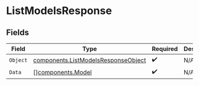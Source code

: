 # ListModelsResponse


## Fields

| Field                                                                                      | Type                                                                                       | Required                                                                                   | Description                                                                                |
| ------------------------------------------------------------------------------------------ | ------------------------------------------------------------------------------------------ | ------------------------------------------------------------------------------------------ | ------------------------------------------------------------------------------------------ |
| `Object`                                                                                   | [components.ListModelsResponseObject](../../models/components/listmodelsresponseobject.md) | :heavy_check_mark:                                                                         | N/A                                                                                        |
| `Data`                                                                                     | [][components.Model](../../models/components/model.md)                                     | :heavy_check_mark:                                                                         | N/A                                                                                        |